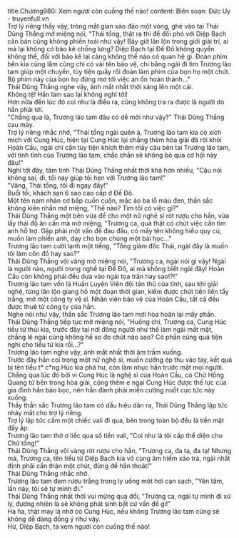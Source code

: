 title:Chương980: Xem ngươi còn cuồng thế nào!
content:
Biên soạn: Đức Uy - truyenfull.vn<br>Trợ lý riêng thấy vậy, tròng mắt gian xảo đảo một vòng, ghé vào tai Thái Dũng Thắng mở miệng nói, "Thái tổng, thật ra thì để đối phó với Diệp Bạch căn bản cũng không phiền toái như vậy! Bây giờ lăn lộn trong giới giải trí, ai mà lại không có bảo kê chống lưng? Diệp Bạch tại Đế Đô không quyền không thế, đối với bảo kê lại càng không thể nào có quan hệ gì. Đoàn phim bên kia cùng lắm cũng chỉ có vài tên bảo vệ, chi bằng ngài đi tìm Trương lão tam giúp một chuyến, tùy tiện quấy rối đoàn làm phim của bọn họ một chút. Bộ phim này của bọn họ đừng mơ tới việc an ổn hoàn thành..."<br>Thái Dũng Thắng nghe vậy, ánh mắt nhất thời sáng lên một cái.<br>Không tệ! Hắn làm sao lại không nghĩ tới!<br>Hơn nữa đến lúc đó coi như là điều ra, cũng không tra ra được là người do hắn phái tới.<br>"Chẳng qua là, Trương lão tam đâu có dễ mời như vậy?" Thái Dũng Thắng cau mày.<br>Trợ lý riêng nhắc nhở, "Thái tổng ngài quên à, Trương lão tam kia có xích mích với Cung Húc, hiện tại Cung Húc lại chẳng thèm hòa giải đã rời khỏi Hoàn Cầu, ngài chỉ cần tùy tiện khích thêm mấy câu bên tai Trương lão tam, với tính tình của Trương lão tam, chắc chắn sẽ không bỏ qua cơ hội này đâu!"<br>Nghĩ tới đây, tâm tình Thái Dũng Thắng nhất thời khá hơn nhiều, "Cậu nói không sai, đi, tối nay giúp tôi hẹn với Trương lão tam!"<br>"Vâng, Thái tổng, tôi đi ngay đây!"<br>Buổi tối, khách sạn 6 sao cao cấp ở Đế Đô.<br>Một tên nam nhân cơ bắp cuồn cuộn, mặc áo ba lỗ màu đen, thần sắc không kiên nhẫn mở miệng, "Thế nào? Tìm tôi có việc gì?"<br>Thái Dũng Thắng một bên vừa để cho một nữ nghệ sĩ rót rượu cho hắn, vừa lấy thái độ ân cần mà mở miệng, "Trương ca, quả thật có chút việc cần tìm anh hỗ trợ. Gặp phải một vấn đề đau đầu, có mấy tên không hiểu quy củ, muốn làm phiền anh, dạy cho bọn chúng một bài học..."<br>Trương lão tam cười lạnh một tiếng, "Tổng giám đốc Thái, ngài đây là muốn tôi làm côn đồ hay sao?"<br>Thái Dũng Thắng vội vàng mở miệng nói, "Trương ca, ngài nói gì vậy! Ngài là người nào, người trong nghề tại Đế Đô, ai mà không biết ngài đây! Hoàn Cầu còn không phải đều dựa vào ngài tọa trấn hay sao!?!"<br>Trương lão tam vốn là Huấn Luyện Viên đội tán thủ của tỉnh, sau khi giải nghệ, từng lăn lộn giang hồ một đoạn thời gian, kiếm được chút tiền liền tẩy trắng, mở một công ty vệ sĩ. Nhân viên bảo vệ của Hoàn Cầu, tất cả đều được thuê từ công ty của hắn.<br>Nghe nói như vậy, thần sắc Trương lão tam mới hòa hoãn lại mấy phần.<br>Thái Dũng Thắng tiếp tục mở miệng nói, "Huống chi, Trương ca, Cung Húc tiểu tử thúi kia, trước đây tại nơi đông người như thế làm ngài mất mặt, chẳng lẽ ngài cũng không hề so đo chút nào sao? Có phần cũng quá tiện nghi cho tiểu tử kia rồi…?"<br>Trương lão tam nghe vậy, ánh mắt nhất thời âm trầm xuống.<br>Trước đây hắn coi trọng một nữ nghệ sĩ, muốn cưỡng ép thu vào tay, kết quả bị tên tiểu t* c*ng Húc kia phá hư, còn làm nhục hắn trước mặt mọi người.<br>Chẳng qua lúc đó bởi vì Cung Húc là nghệ sĩ của Hoàn Cầu, có Chử Hồng Quang từ bên trong hòa giải, cộng thêm e ngại Cung Húc được thế lực của gia đình hắn bảo bọc, nên hắn đành phải miễn cường nuốt cục tức này xuống.<br>Thấy thần sắc Trương lão tam có dấu hiệu dãn ra, Thái Dũng Thắng lập tức nháy mắt cho trợ lý riêng.<br>Trợ lý lập tức cầm một chiếc vali đi qua, bên trong toàn bộ đều là tiền mặt đầy ắp.<br>Trương lão tam thờ ơ liếc qua số tiền vali, "Coi như là tôi cấp thể diện cho Chử tổng!"<br>Thái Dũng Thắng vội vàng rót rượu cho hắn, "Trương ca, đa tạ, đa tạ! Nhưng mà, Trương ca, tên tiểu tử Diệp Bạch kia vô cùng âm hiểm xảo trá, ngài nhất định phải cẩn thận một chút, đừng để hắn thoát!"<br>Thái Dũng Thắng nhắc nhở.<br>Trương lão tam đem rượu trắng trong ly uống một hơi cạn sạch, "Yên tâm, lần này, tôi sẽ tự mình đi."<br>Thái Dũng Thắng nhất thời vui mừng quá đổi, "Trương ca, ngài tự mình đi xử lý, đương nhiên là sẽ không phát sinh bất cứ vấn đề gì!"<br>Ha ha, thật may là nhờ có Cung Húc, nếu không Trương lão tam cũng sẽ không dễ dàng đồng ý như vậy.<br>Hừ, Diệp Bạch, ta xem ngươi còn cuồng thế nào!